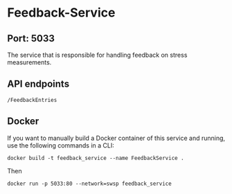 # Feedback-Service
## Port: 5033
The service that is responsible for handling feedback on stress measurements.
## API endpoints
```
/FeedbackEntries
```
## Docker
If you want to manually build a Docker container of this service and running, use the following commands in a CLI:
```
docker build -t feedback_service --name FeedbackService .
```
Then
```
docker run -p 5033:80 --network=swsp feedback_service
```
